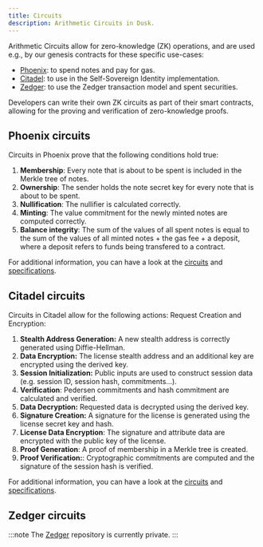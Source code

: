 ```yaml
---
title: Circuits
description: Arithmetic Circuits in Dusk.
---
```


Arithmetic Circuits allow for zero-knowledge (ZK) operations, and are used e.g., by our genesis contracts for these specific use-cases:

- [Phoenix](/learn/deep-dive/transaction_models/phoenix): to spend notes and pay for gas.
- [Citadel](/developer/digital-identity/protocol): to use in the Self-Sovereign Identity implementation.
- [Zedger](/learn/deep-dive/transaction_models/zedger): to use the Zedger transaction model and spent securities.

Developers can write their own ZK circuits as part of their smart contracts, allowing for the proving and verification of zero-knowledge proofs.

## Phoenix circuits

Circuits in Phoenix prove that the following conditions hold true:

1. **Membership**: Every note that is about to be spent is included in the Merkle tree of notes.
2. **Ownership**: The sender holds the note secret key for every note that is about to be spent.
3. **Nullification**: The nullifier is calculated correctly.
4. **Minting**: The value commitment for the newly minted notes are computed correctly.
5. **Balance integrity**: The sum of the values of all spent notes is equal to the sum of the values of all minted notes + the gas fee + a deposit, where a deposit refers to funds being transfered to a contract.

For additional information, you can have a look at the <a href="https://github.com/dusk-network/phoenix/tree/b3ee366887b131993f9e41a11286c39e10f2e816/circuits" target="_blank">circuits</a> and <a href="https://github.com/dusk-network/phoenix/blob/master/docs/v2/protocol.pdf" target="_blank">specifications</a>.

## Citadel circuits

Circuits in Citadel allow for the following actions:
Request Creation and Encryption:

1. **Stealth Address Generation:** A new stealth address is correctly generated using Diffie-Hellman.
2. **Data Encryption:** The license stealth address and an additional key are encrypted using the derived key.
3. **Session Initialization:** Public inputs are used to construct session data (e.g. session ID, session hash, commitments...).
4. **Verification**: Pedersen commitments and hash commitment are calculated and verified.
5. **Data Decryption:** Requested data is decrypted using the derived key.
6. **Signature Creation:** A signature for the license is generated using the license secret key and hash.
7. **License Data Encryption**: The signature and attribute data are encrypted with the public key of the license.
8. **Proof Generation**: A proof of membership in a Merkle tree is created.
9. **Proof Verification:**: Cryptographic commitments are computed and the signature of the session hash is verified.

For additional information, you can have a look at the <a href="https://github.com/dusk-network/citadel/blob/main/src/license.rs" target="_blank">circuits</a> and <a href="https://github.com/dusk-network/citadel/blob/main/docs/specs.pdf" target="_blank">specifications</a>.

## Zedger circuits

:::note
The [Zedger](/learn/deep-dive/transaction_models/zedger) repository is currently private. 
:::
